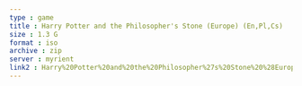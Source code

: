 ```yaml
---
type : game
title : Harry Potter and the Philosopher's Stone (Europe) (En,Pl,Cs)
size : 1.3 G
format : iso
archive : zip
server : myrient
link2 : Harry%20Potter%20and%20the%20Philosopher%27s%20Stone%20%28Europe%29%20%28En%2CPl%2CCs%29
---
```

